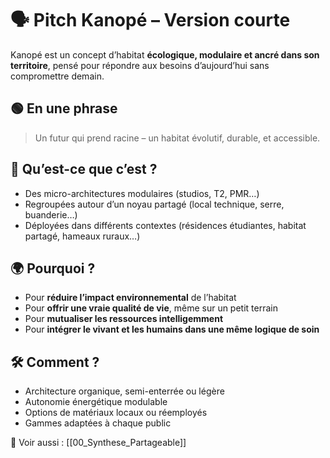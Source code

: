 # 🗣️ Pitch Kanopé – Version courte

Kanopé est un concept d’habitat **écologique, modulaire et ancré dans son territoire**, pensé pour répondre aux besoins d’aujourd’hui sans compromettre demain.

## 🟢 En une phrase

> Un futur qui prend racine – un habitat évolutif, durable, et accessible.

## 🧱 Qu’est-ce que c’est ?

- Des micro-architectures modulaires (studios, T2, PMR…)
- Regroupées autour d’un noyau partagé (local technique, serre, buanderie…)
- Déployées dans différents contextes (résidences étudiantes, habitat partagé, hameaux ruraux…)

## 🌍 Pourquoi ?

- Pour **réduire l’impact environnemental** de l’habitat
- Pour **offrir une vraie qualité de vie**, même sur un petit terrain
- Pour **mutualiser les ressources intelligemment**
- Pour **intégrer le vivant et les humains dans une même logique de soin**

## 🛠️ Comment ?

- Architecture organique, semi-enterrée ou légère
- Autonomie énergétique modulable
- Options de matériaux locaux ou réemployés
- Gammes adaptées à chaque public

📎 Voir aussi : [[00_Synthese_Partageable]]
